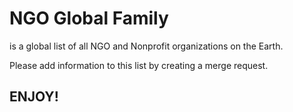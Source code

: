 # NGO Global Family
is a global list of all NGO and Nonprofit organizations on the Earth.
 
Please add information to this list by creating a merge request.
  
## ENJOY!